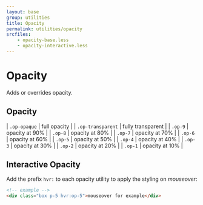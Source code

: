 ```yaml
---
layout: base
group: utilities
title: Opacity
permalink: utilities/opacity
srcfiles:
    - opacity-base.less
    - opacity-interactive.less
---
```


# Opacity

<p class="intro">Adds or overrides opacity.</p>

## Opacity

| `.op-opaque`      | full opacity      |
| `.op-transparent` | fully transparent |
| `.op-9`           | opacity at 90%    |
| `.op-8`           | opacity at 80%    |
| `.op-7`           | opacity at 70%    |
| `.op-6`           | opacity at 60%    |
| `.op-5`           | opacity at 50%    |
| `.op-4`           | opacity at 40%    |
| `.op-3`           | opacity at 30%    |
| `.op-2`           | opacity at 20%    |
| `.op-1`           | opacity at 10%    |

## Interactive Opacity

Add the prefix `hvr:` to each opacity utility to apply the styling on *mouseover*:

```html
<!-- example -->
<div class="box p-5 hvr:op-5">mouseover for example</div>
```
